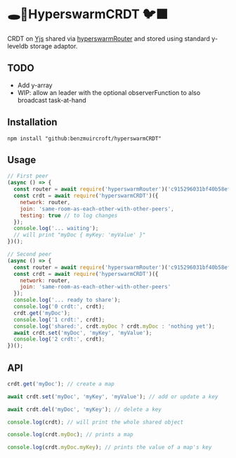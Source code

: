 # 🕳️🥊HyperswarmCRDT 🐦‍⬛ 

CRDT on [Yjs](https://docs.yjs.dev/api/y.doc) shared via [hyperswarmRouter](https://github.com/benzmuircroft/hyperswarmRouter) and stored using standard y-leveldb storage adaptor.

## TODO
- Add y-array
- WIP: allow an leader with the optional observerFunction to also broadcast task-at-hand

## Installation
```
npm install "github:benzmuircroft/hyperswarmCRDT"
```

## Usage
```js
// First peer
(async () => {
  const router = await require('hyperswarmRouter')('c915296031bf40b58ef7f1d6b883512e799c1982b83acdc7ce27a2079a8c196f');
  const crdt = await require('hyperswarmCRDT')({
    network: router,
    join: 'same-room-as-each-other-with-other-peers',
    testing: true // to log changes
  });
  console.log('... waiting');
  // will print "myDoc { myKey: 'myValue' }"
})();
```
```js
// Second peer
(async () => {
  const router = await require('hyperswarmRouter')('c915296031bf40b58ef7f1d6b883512e799c1982b83acdc7ce27a2079a8c196f');
  const crdt = await require('hyperswarmCRDT')({
    network: router,
    join: 'same-room-as-each-other-with-other-peers'
  });
  console.log('... ready to share');
  console.log('0 crdt:', crdt);
  crdt.get('myDoc');
  console.log('1 crdt:', crdt);
  console.log('shared:', crdt.myDoc ? crdt.myDoc : 'nothing yet');
  await crdt.set('myDoc', 'myKey', 'myValue');
  console.log('2 crdt:', crdt);
})();
```

## API
```js
crdt.get('myDoc'); // create a map

await crdt.set('myDoc', 'myKey', 'myValue'); // add or update a key

await crdt.del('myDoc', 'myKey'); // delete a key

console.log(crdt); // will print the whole shared object

console.log(crdt.myDoc); // prints a map 

console.log(crdt.myDoc.myKey); // prints the value of a map's key
```
